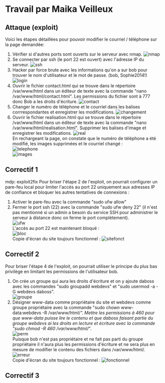 # Travail par Maika Veilleux
## Attaque (exploit)
Voici les étapes détaillées pour pouvoir modifier le courriel / téléphone sur la page demandée:
1. Vérifier si d'autres ports sont ouverts sur le serveur avec nmap.
![nmap](nmap.png) <br>
2. Se connecter par ssh (le port 22 est ouvert) avec l'adresse IP du serveur.
![ssh](ssh.png) <br>
3. Hacker par force brute avec les informations qu'on a sur bob pour trouver le nom d'utilisateur et le mot de passe. (bob, Sophie2014!)
![login](login.png) <br>
4. Ouvrir le fichier contact.html qui se trouve dans le répertoire /var/www/html dans un éditeur de texte avec la commande "nano /var/www/html/contact.html". Les permissions du fichier sont à 777 donc Bob a les droits d'écriture.
![contact](contact.png) <br>
5. Changer le numéro de téléphone et le courriel dans les balises corrrespondantes et enregistrer les modifications.
![changement](changement.png) <br>
6. Ouvrir le fichier realisation.html qui se trouve dans le répertoire /var/www/html dans un éditeur de texte avec la commande "nano /var/www/html/realisation.html". Supprimer les balises d'image et enregistrer les modifications.
![real](real.png) <br>
En rechargeant la page, on constate que le numéro de téléphone a été modifié, les images supprimées et le courriel changé : <br>
![telephone](telephone.png) <br>
![images](images.png)
## Correctif 1
mdp: exploit2fix
Pour briser l'étape 2 de l'exploit, on pourrait configurer un pare-feu local pour limiter l'accès au port 22 uniquement aux adresses IP de confiance et bloquer les autres tentatives de connexions :
1. Activer le pare-feu avec la commande "sudo ufw allow"
2. Fermer le port ssh (22) avec la commande "sudo ufw deny 22" (il n'est pas mentionné si un admin a besoin du service SSH pour administrer le serveur à distance donc on ferme le port complètement). <br>
![ufw](ufw.png) <br>
L'accès au port 22 est maintenant bloqué : <br>
![bloc](bloc.png) <br>
Copie d'écran du site toujours fonctionnel :
![sitefonct](sitefonct.png)
## Correctif 2
Pour briser l'étape 4 de l'exploit, on pourrait utiliser le principe du plus bas privilège en limitant les permissions de l'utilisateur bob. 
1. On crée un groupe qui aura les droits d'écriture et on y ajoute daboss avec les commandes "sudo groupadd webdevs" et "sudo usermod -a -G webdevs daboss". <br>
![groupe](groupe.png) <br>
2. Désigner www-data comme propriétaire du site et webdevs comme groupe propriétaire avec la commande "sudo chown www-data:webdevs -R /var/www/html/*". Mettre les permissions à 460 pour que www-data puisse lire le contenu et que daboss faisant partie du groupe webdevs ai les droits en lecture et écriture avec la commande "sudo chmod -R 460 /var/www/html/*". <br>
![perm](perm.png) <br>
Puisque bob n'est pas propriétaire et ne fait pas parti du groupe propriétaire il n'aura plus les permissions d'écriture et ne sera plus en mesure de modifier le contenu des fichiers dans /var/www/html/. <br>
![erreur](erreur.png) <br>
Copie d'écran du site toujours fonctionnel :
![fonctionnel](fonctionnel.png)

## Correctif 3
